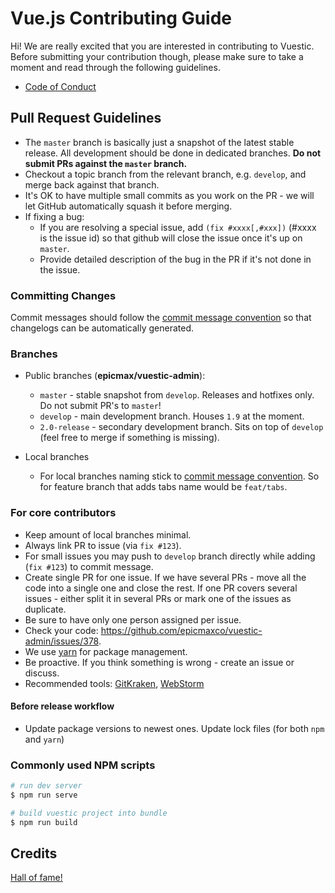 # Vue.js Contributing Guide

Hi! We are really excited that you are interested in contributing to Vuestic. Before submitting your contribution though, please make sure to take a moment and read through the following guidelines.

* [Code of Conduct](./../CODE_OF_CONDUCT.md)

## Pull Request Guidelines

* The `master` branch is basically just a snapshot of the latest stable release. All development should be done in dedicated branches. **Do not submit PRs against the `master` branch.**
* Checkout a topic branch from the relevant branch, e.g. `develop`, and merge back against that branch.
* It's OK to have multiple small commits as you work on the PR - we will let GitHub automatically squash it before merging.
* If fixing a bug:
  * If you are resolving a special issue, add `(fix #xxxx[,#xxx])` (#xxxx is the issue id) so that github will close the issue once it's up on `master`.
  * Provide detailed description of the bug in the PR if it's not done in the issue.

### Committing Changes

Commit messages should follow the [commit message convention](./COMMIT_CONVENTION.md) so that changelogs can be automatically generated.

### Branches

* Public branches (**epicmax/vuestic-admin**):
  * `master` - stable snapshot from `develop`. Releases and hotfixes only. Do not submit PR's to `master`!
  * `develop` - main development branch. Houses `1.9` at the moment.
  * `2.0-release` - secondary development branch. Sits on top of `develop` (feel free to merge if something is missing).

* Local branches
  * For local branches naming stick to [commit message convention](./COMMIT_CONVENTION.md). So for feature branch that adds tabs name would be `feat/tabs`.

### For core contributors

* Keep amount of local branches minimal.
* Always link PR to issue (via `fix #123`).
* For small issues you may push to `develop` branch directly while adding (`fix #123`) to commit message.
* Create single PR for one issue. If we have several PRs - move all the code into a single one and close the rest. If one PR covers several issues - either split it in several PRs or mark one of the issues as duplicate.
* Be sure to have only one person assigned per issue.
* Check your code: https://github.com/epicmaxco/vuestic-admin/issues/378.
* We use [yarn](https://yarnpkg.com/lang/en/) for package management.
* Be proactive. If you think something is wrong - create an issue or discuss.
* Recommended tools: [GitKraken](https://www.gitkraken.com/), [WebStorm](https://www.jetbrains.com/webstorm/)

#### Before release workflow
* Update package versions to newest ones. Update lock files (for both `npm` and `yarn`)

### Commonly used NPM scripts

``` bash
# run dev server
$ npm run serve

# build vuestic project into bundle
$ npm run build
```

## Credits

<a href="https://github.com/epicmaxco/vuestic-admin/graphs/contributors">Hall of fame!</a>
